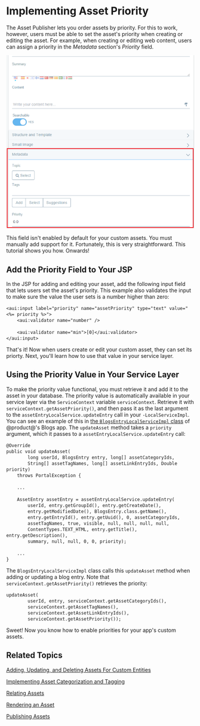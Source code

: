 # Implementing Asset Priority

The Asset Publisher lets you order assets by priority. For this to work, 
however, users must be able to set the asset's priority when creating or editing 
the asset. For example, when creating or editing web content, users can assign 
a priority in the *Metadata* section's *Priority* field. 

![Figure 1: The *Priority* field lets users set an asset's priority.](../../images/web-content-categorization.png)

This field isn't enabled by default for your custom assets. You must manually 
add support for it. Fortunately, this is very straightforward. This tutorial 
shows you how. Onwards! 

## Add the Priority Field to Your JSP

In the JSP for adding and editing your asset, add the following input field that 
lets users set the asset's priority. This example also validates the input to 
make sure the value the user sets is a number higher than zero: 

    <aui:input label="priority" name="assetPriority" type="text" value="<%= priority %>">
        <aui:validator name="number" />

        <aui:validator name="min">[0]</aui:validator>
    </aui:input>

That's it! Now when users create or edit your custom asset, they can set its 
priorty. Next, you'll learn how to use that value in your service layer. 

## Using the Priority Value in Your Service Layer

To make the priority value functional, you must retrieve it and add it to the 
asset in your database. The priority value is automatically available in your 
service layer via the `ServiceContext` variable `serviceContext`. Retrieve it 
with `serviceContext.getAssetPriority()`, and then pass it as the last argument 
to the `assetEntryLocalService.updateEntry` call in your `-LocalServiceImpl`. 
You can see an example of this in 
[the `BlogsEntryLocalServiceImpl` class](https://github.com/liferay/liferay-portal/blob/master/modules/apps/collaboration/blogs/blogs-service/src/main/java/com/liferay/blogs/service/impl/BlogsEntryLocalServiceImpl.java) 
of @product@'s Blogs app. The `updateAsset` method takes a `priority` argument, 
which it passes to a `assetEntryLocalService.updateEntry` call: 

    @Override
    public void updateAsset(
            long userId, BlogsEntry entry, long[] assetCategoryIds,
            String[] assetTagNames, long[] assetLinkEntryIds, Double priority)
        throws PortalException {

        ...

        AssetEntry assetEntry = assetEntryLocalService.updateEntry(
            userId, entry.getGroupId(), entry.getCreateDate(),
            entry.getModifiedDate(), BlogsEntry.class.getName(),
            entry.getEntryId(), entry.getUuid(), 0, assetCategoryIds,
            assetTagNames, true, visible, null, null, null, null,
            ContentTypes.TEXT_HTML, entry.getTitle(), entry.getDescription(),
            summary, null, null, 0, 0, priority);

        ...
	}

The `BlogsEntryLocalServiceImpl` class calls this `updateAsset` method when 
adding or updating a blog entry. Note that `serviceContext.getAssetPriority()` 
retrieves the priority: 

    updateAsset(
            userId, entry, serviceContext.getAssetCategoryIds(),
            serviceContext.getAssetTagNames(),
            serviceContext.getAssetLinkEntryIds(),
            serviceContext.getAssetPriority());

Sweet! Now you know how to enable priorities for your app's custom assets. 

## Related Topics

[Adding, Updating, and Deleting Assets For Custom Entities](/develop/tutorials/-/knowledge_base/7-0/adding-updating-and-deleting-assets-for-custom-entities)

[Implementing Asset Categorization and Tagging](/develop/tutorials/-/knowledge_base/7-0/implementing-asset-categorization-and-tagging)

[Relating Assets](/develop/tutorials/-/knowledge_base/7-0/relating-assets)

[Rendering an Asset](/develop/tutorials/-/knowledge_base/7-0/rendering-an-asset)

[Publishing Assets](/discover/portal/-/knowledge_base/7-0/publishing-assets)
